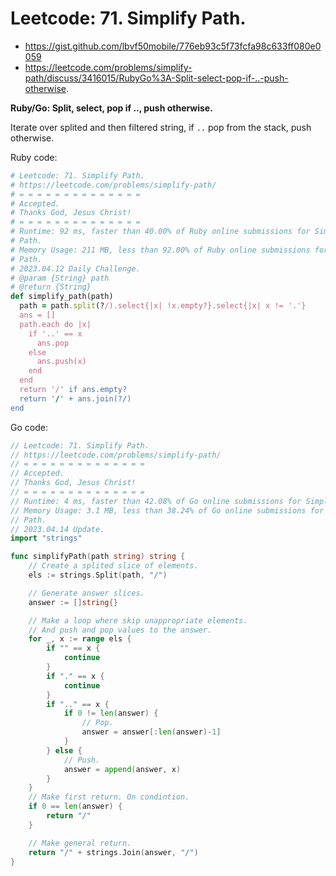 # Leetcode: 71. Simplify Path.

- https://gist.github.com/lbvf50mobile/776eb93c5f73fcfa98c633ff080e0059
- https://leetcode.com/problems/simplify-path/discuss/3416015/RubyGo%3A-Split-select-pop-if-..-push-otherwise.

**Ruby/Go: Split, select, pop if .., push otherwise.**

Iterate over splited and then filtered string, if `..` pop from the stack, push otherwise.

Ruby code:
```Ruby
# Leetcode: 71. Simplify Path.
# https://leetcode.com/problems/simplify-path/
# = = = = = = = = = = = = = =
# Accepted.
# Thanks God, Jesus Christ!
# = = = = = = = = = = = = = =
# Runtime: 92 ms, faster than 40.00% of Ruby online submissions for Simplify
# Path.
# Memory Usage: 211 MB, less than 92.00% of Ruby online submissions for Simplify
# Path.
# 2023.04.12 Daily Challenge.
# @param {String} path
# @return {String}
def simplify_path(path)
  path = path.split(?/).select{|x| !x.empty?}.select{|x| x != '.'}
  ans = []
  path.each do |x|
    if '..' == x
      ans.pop
    else
      ans.push(x)
    end
  end
  return '/' if ans.empty?
  return '/' + ans.join(?/)
end
```
Go code:
```Go
// Leetcode: 71. Simplify Path.
// https://leetcode.com/problems/simplify-path/
// = = = = = = = = = = = = = =
// Accepted.
// Thanks God, Jesus Christ!
// = = = = = = = = = = = = = =
// Runtime: 4 ms, faster than 42.08% of Go online submissions for Simplify Path.
// Memory Usage: 3.1 MB, less than 38.24% of Go online submissions for Simplify
// Path.
// 2023.04.14 Update.
import "strings"

func simplifyPath(path string) string {
	// Create a splited slice of elements.
	els := strings.Split(path, "/")

	// Generate answer slices.
	answer := []string{}

	// Make a loop where skip unappropriate elements.
	// And push and pop values to the answer.
	for _, x := range els {
		if "" == x {
			continue
		}
		if "." == x {
			continue
		}
		if ".." == x {
			if 0 != len(answer) {
				// Pop.
				answer = answer[:len(answer)-1]
			}
		} else {
			// Push.
			answer = append(answer, x)
		}
	}
	// Make first return. On condintion.
	if 0 == len(answer) {
		return "/"
	}

	// Make general return.
	return "/" + strings.Join(answer, "/")
}
```
